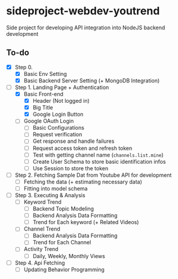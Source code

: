 # sideproject-webdev-youtrend

Side project for developing API integration into NodeJS backend development

## To-do

- [x] Step 0.
  - [x] Basic Env Setting
  - [x] Basic Backend Server Setting (+ MongoDB Integration)
- [ ] Step 1. Landing Page + Authentication
  - [x] Basic Front-end
    - [x] Header (Not logged in)
    - [x] Big Title
    - [x] Google Login Button
  - [ ] Google OAuth Login
    - [ ] Basic Configurations
    - [ ] Request verification
    - [ ] Get response and handle failures
    - [ ] Request access token and refresh token
    - [ ] Test with getting channel name (`channels.list.mine`)
    - [ ] Create User Schema to store basic identification infos
    - [ ] Use Session to store the token
- [ ] Step 2. Fetching Sample Dat from Youtube API for development
  - [ ] Fetching the data (+ estimating necessary data)
  - [ ] Fitting into model schema
- [ ] Step 3. Executing & Analysis
  - [ ] Keyword Trend
    - [ ] Backend Topic Modeling
    - [ ] Backend Analysis Data Formatting
    - [ ] Trend for Each keyword (+ Related Videos)
  - [ ] Channel Trend
    - [ ] Backend Analysis Data Formatting
    - [ ] Trend for Each Channel
  - [ ] Activity Trend
    - [ ] Daily, Weekly, Monthly Views
- [ ] Step 4. Api Fetching
  - [ ] Updating Behavior Programming
